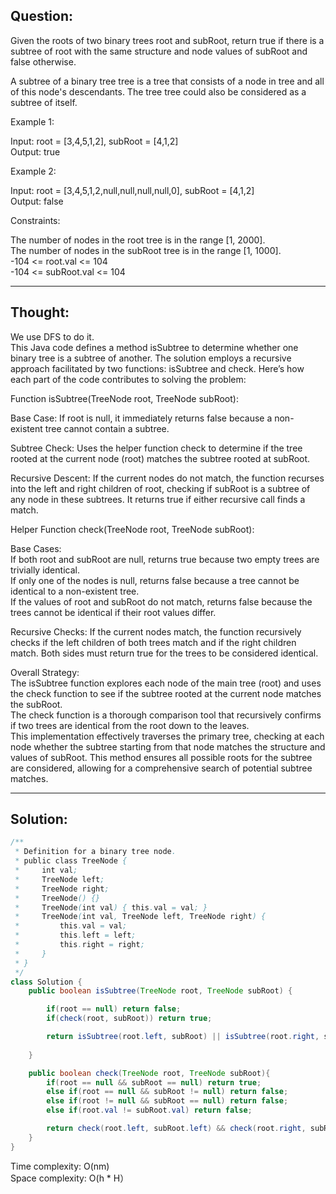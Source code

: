 ## Question:

Given the roots of two binary trees root and subRoot, return true if there is a subtree of root with the same structure and node values of subRoot and false otherwise.  

A subtree of a binary tree tree is a tree that consists of a node in tree and all of this node's descendants. The tree tree could also be considered as a subtree of itself.  

Example 1:  

Input: root = [3,4,5,1,2], subRoot = [4,1,2]  
Output: true  

Example 2:  

Input: root = [3,4,5,1,2,null,null,null,null,0], subRoot = [4,1,2]  
Output: false  
 
Constraints:  

The number of nodes in the root tree is in the range [1, 2000].  
The number of nodes in the subRoot tree is in the range [1, 1000].  
-104 <= root.val <= 104  
-104 <= subRoot.val <= 104  

---
## Thought: 
We use DFS to do it.  
This Java code defines a method isSubtree to determine whether one binary tree is a subtree of another. The solution employs a recursive approach facilitated by two functions: isSubtree and check. Here’s how each part of the code contributes to solving the problem:  

Function isSubtree(TreeNode root, TreeNode subRoot):  

Base Case: If root is null, it immediately returns false because a non-existent tree cannot contain a subtree.  

Subtree Check: Uses the helper function check to determine if the tree rooted at the current node (root) matches the subtree rooted at subRoot.  

Recursive Descent: If the current nodes do not match, the function recurses into the left and right children of root, checking if subRoot is a subtree of any node in these subtrees. It returns true if either recursive call finds a match.  

Helper Function check(TreeNode root, TreeNode subRoot):  

Base Cases:  
If both root and subRoot are null, returns true because two empty trees are trivially identical.  
If only one of the nodes is null, returns false because a tree cannot be identical to a non-existent tree.  
If the values of root and subRoot do not match, returns false because the trees cannot be identical if their root values differ.  

Recursive Checks: If the current nodes match, the function recursively checks if the left children of both trees match and if the right children match. Both sides must return true for the trees to be considered identical.  

Overall Strategy:  
The isSubtree function explores each node of the main tree (root) and uses the check function to see if the subtree rooted at the current node matches the subRoot.  
The check function is a thorough comparison tool that recursively confirms if two trees are identical from the root down to the leaves.  
This implementation effectively traverses the primary tree, checking at each node whether the subtree starting from that node matches the structure and values of subRoot. This method ensures all possible roots for the subtree are considered, allowing for a comprehensive search of potential subtree matches.  

---
## Solution:
```Java
/**
 * Definition for a binary tree node.
 * public class TreeNode {
 *     int val;
 *     TreeNode left;
 *     TreeNode right;
 *     TreeNode() {}
 *     TreeNode(int val) { this.val = val; }
 *     TreeNode(int val, TreeNode left, TreeNode right) {
 *         this.val = val;
 *         this.left = left;
 *         this.right = right;
 *     }
 * }
 */
class Solution {
    public boolean isSubtree(TreeNode root, TreeNode subRoot) {

        if(root == null) return false;
        if(check(root, subRoot)) return true;

        return isSubtree(root.left, subRoot) || isSubtree(root.right, subRoot);
        
    }

    public boolean check(TreeNode root, TreeNode subRoot){
        if(root == null && subRoot == null) return true;
        else if(root == null && subRoot != null) return false;
        else if(root != null && subRoot == null) return false;
        else if(root.val != subRoot.val) return false;

        return check(root.left, subRoot.left) && check(root.right, subRoot.right);
    }
}
```
Time complexity: O(nm)  
Space complexity: O(h * H）
